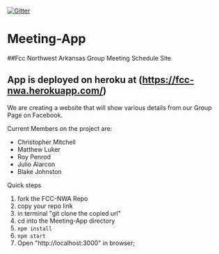 [![Gitter](https://badges.gitter.im/FCC-NWA/Meeting-App.svg)](https://gitter.im/FCC-NWA/Meeting-App?utm_source=badge&utm_medium=badge&utm_campaign=pr-badge)

# Meeting-App

##Fcc Northwest Arkansas Group Meeting Schedule Site
## App is deployed on heroku at (https://fcc-nwa.herokuapp.com/)

We are creating a website that will show various details from our Group Page on Facebook.

Current Members on the project are:

* Christopher Mitchell
* Matthew Luker
* Roy Penrod
* Julio Alarcon
* Blake Johnston

Quick steps

1. fork the FCC-NWA Repo
2. copy your repo link
3. in terminal "git clone the copied url"
4. cd into the Meeting-App directory
5. ```npm install```
6. ```npm start```
7. Open "http://localhost:3000" in browser;
